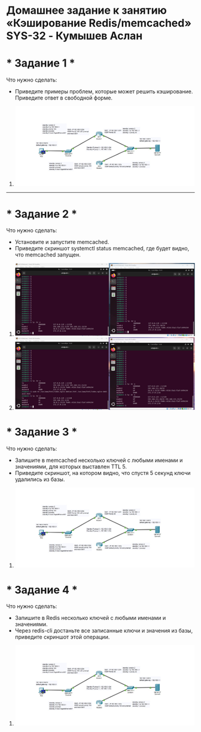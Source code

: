 # **Домашнее задание к занятию «Кэширование Redis/memcached» SYS-32 - Кумышев Аслан**

# * Задание 1 *
Что нужно сделать:

* Приведите примеры проблем, которые может решить кэширование.
  Приведите ответ в свободной форме.

1. ![alt text](https://github.com/sAslank/Disas-ter-recovery-Keepalived/blob/main/img/11.jpg)

 **************************************************************************

# * Задание 2 *
Что нужно сделать:

* Установите и запустите memcached.
* Приведите скриншот systemctl status memcached, где будет видно, что memcached запущен.

1. ![alt text](https://github.com/sAslank/Disas-ter-recovery-Keepalived/blob/main/img/2.jpg)
2. ![alt text](https://github.com/sAslank/Disas-ter-recovery-Keepalived/blob/main/img/3.jpg)

# * Задание 3 *
Что нужно сделать:

* Запишите в memcached несколько ключей с любыми именами и значениями, для которых выставлен TTL 5.
* Приведите скриншот, на котором видно, что спустя 5 секунд ключи удалились из базы.

1. ![alt text](https://github.com/sAslank/Disas-ter-recovery-Keepalived/blob/main/img/11.jpg)


# * Задание 4 *
Что нужно сделать:

* Запишите в Redis несколько ключей с любыми именами и значениями.
* Через redis-cli достаньте все записанные ключи и значения из базы, приведите скриншот этой операции.

1. ![alt text](https://github.com/sAslank/Disas-ter-recovery-Keepalived/blob/main/img/11.jpg)

